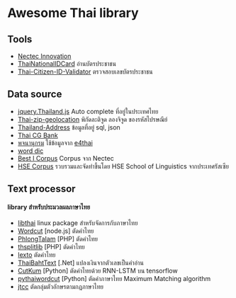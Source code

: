 # Awesome Thai library


## Tools 
- [Nectec Innovation](https://www.nectec.or.th/innovation/innovation-software/)
- [ThaiNationalIDCard](https://github.com/chakphanu/ThaiNationalIDCard) อ่านบัตรประชาชน
- [Thai-Citizen-ID-Validator](https://github.com/codeforthailand/Thai-Citizen-ID-Validator) ตรวจสอบเลขบัตรประชาชน

## Data source
- [jquery.Thailand.js](https://github.com/earthchie/jquery.Thailand.js) Auto complete ที่อยู่ในประเทศไทย
- [Thai-zip-geolocation](https://github.com/rathpanyowat/Thai-zip-code-latitude-and-longitude) พิกัดละติจูด ลองจิจูด ของรหัสไปรษณีย์
- [Thailand-Address](https://github.com/Cerberus/Thailand-Address) ข้อมูลที่อยู่ sql, json
- [Thai CG Bank](https://github.com/crishoj/thcg)
- [พจนานุกรม](https://raw.githubusercontent.com/korakot/thainlp/master/royin_dict_2542.tsv) ใช้ข้อมูลจาก [e4thai](http://www.e4thai.com/e4e/images/program/royal_thai_dictionary_2542.zip)
- [word dic](https://gist.github.com/anonymous/36568e5aaa73790e718757ff5f481afe) 
- [Best I Corpus](https://www.nectec.or.th/corpus/index.php?league=pm) Corpus จาก Nectec
- [HSE Corpus](http://web-corpora.net/ThaiCorpus/) รวบรวมและจัดทำขึ้นโดย HSE School of Linguistics จากประเทศรัสเซีย


## Text processor
#### library สำหรับประมวลผลภาษาไทย 
- [libthai](https://linux.thai.net/projects/libthai) linux package สำหรับจัดการกับภาษาไทย
- [Wordcut](https://github.com/veer66/wordcut) [node.js] ตัดคำไทย
- [PhlongTaIam](https://github.com/veer66/PhlongTaIam) [PHP] ตัดคำไทย
- [thsplitlib](https://github.com/moohooooo/thsplitlib) [PHP] ตัดคำไทย
- [lexto](https://github.com/telember/lexto) ตัดคำไทย
- [ThaiBahtText](https://github.com/greatfriends/ThaiBahtText) [.Net] แปลงเงินจากตัวเลขเป็นคำอ่าน
- [CutKum](https://github.com/pucktada/cutkum) [Python] ตัดคำไทยด้วย RNN-LSTM บน tensorflow
- [pythaiwordcut](https://github.com/narongdejsrn/) [Python] ตัดคำภาษาไทย Maximum Matching algorithm
- [jtcc](https://github.com/wittawatj/jtcc) ตัดกลุ่มตัวอักษรตามกฎภาษาไทย

